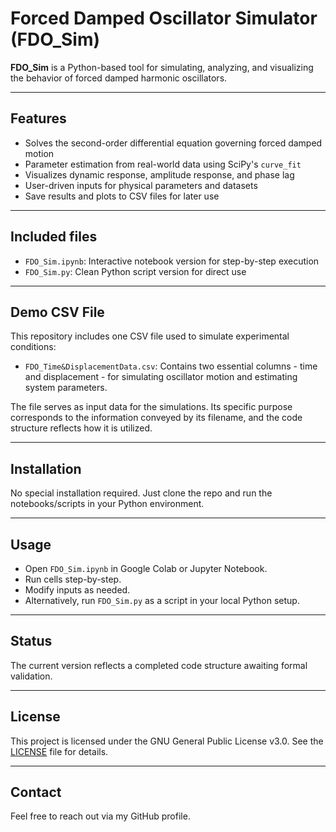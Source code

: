 # Forced Damped Oscillator Simulator (FDO_Sim)

**FDO_Sim** is a Python-based tool for simulating, analyzing, and visualizing the behavior of forced damped harmonic oscillators.

---

## Features

- Solves the second-order differential equation governing forced damped motion  
- Parameter estimation from real-world data using SciPy's `curve_fit`  
- Visualizes dynamic response, amplitude response, and phase lag  
- User-driven inputs for physical parameters and datasets  
- Save results and plots to CSV files for later use

---

## Included files

- `FDO_Sim.ipynb`: Interactive notebook version for step-by-step execution  
- `FDO_Sim.py`: Clean Python script version for direct use

---

## Demo CSV File

This repository includes one CSV file used to simulate experimental conditions:

- `FDO_Time&DisplacementData.csv`: Contains two essential columns - time and displacement - for simulating oscillator motion and estimating system parameters.

The file serves as input data for the simulations. Its specific purpose corresponds to the information conveyed by its filename, and the code structure reflects how it is utilized.

---

## Installation

No special installation required. Just clone the repo and run the notebooks/scripts in your Python environment.

---

## Usage

- Open `FDO_Sim.ipynb` in Google Colab or Jupyter Notebook.  
- Run cells step-by-step.  
- Modify inputs as needed.  
- Alternatively, run `FDO_Sim.py` as a script in your local Python setup.

---

## Status

The current version reflects a completed code structure awaiting formal validation.

---

## License

This project is licensed under the GNU General Public License v3.0. See the [LICENSE](LICENSE) file for details.

---

## Contact

Feel free to reach out via my GitHub profile.

